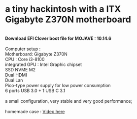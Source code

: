 <H1>a tiny hackintosh with a ITX Gigabyte Z370N motherboard</H1>
<br><b>Download EFI Clover boot file for MOJAVE : 10.14.6</b>
<br><br>Computer setup :
<br>Motherboard:  Gigabyte Z370N
<br>CPU : Core i3-8100
<br>integrated GPU : Intel Graphic chipset
<br>SSD NVME M2 
<br>Dual HDMI
<br>Dual Lan
<br>Pico-type power supply for low power consumption
<br>6 ports USB 3.0 + 1 USB C 3.1
<br>
<br>a small configuration, very stable and very good performance;
<br>
<br>homemade case : <a href="https://youtu.be/-5apxnR6tZs">Video here</a>
<br>

